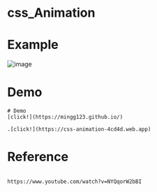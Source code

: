 # css_Animation

# Example

![image](https://user-images.githubusercontent.com/52990629/146706192-da460bee-f7bd-4067-838c-d780af3deeac.png)


# Demo

```
# Demo
[click!](https://mingg123.github.io/)

.[click!](https://css-animation-4cd4d.web.app)  

```



# Reference

```

https://www.youtube.com/watch?v=NYQqorW2bBI

```
